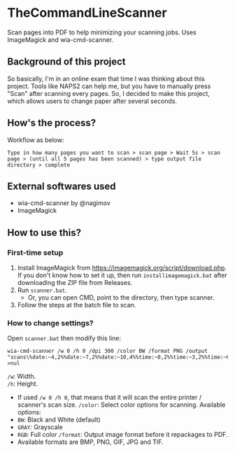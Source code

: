 # TheCommandLineScanner
Scan pages into PDF to help minimizing your scanning jobs. Uses ImageMagick and wia-cmd-scanner.

## Background of this project
So basically, I'm in an online exam that time I was thinking about this project. Tools like NAPS2 can help me, but you have to manually press "Scan" after scanning every pages. So, I decided to make this project, which allows users to change paper after several seconds.

## How's the process?
Workflow as below:
```
Type in how many pages you want to scan > scan page > Wait 5s > scan page > (until all 5 pages has been scanned) > type output file directory > complete
```

## External softwares used
 - wia-cmd-scanner by @nagimov
 - ImageMagick

## How to use this?
### First-time setup
1. Install ImageMagick from https://imagemagick.org/script/download.php. If you don't know how to set it up, then run `installimagemagick.bat` after downloading the ZIP file from Releases.
2. Run `scanner.bat`.
   - Or, you can open CMD, point to the directory, then type scanner.
3. Follow the steps at the batch file to scan.

### How to change settings?
Open `scanner.bat` then modify this line:
```batch
wia-cmd-scanner /w 0 /h 0 /dpi 300 /color BW /format PNG /output "scans\%date:~4,2%%date:~7,2%%date:~10,4%%time:~0,2%%time:~3,2%%time:~6,2%.png" >nul
```
`/w`: Width.  
`/h`: Height.  
 - If used `/w 0 /h 0`, that means that it will scan the entire printer / scanner's scan size.
`/color`: Select color options for scanning. Available options:
 - `BW`: Black and White (default)
 - `GRAY`: Grayscale
 - `RGB`: Full color
`/format`: Output image format before it repackages to PDF.
 - Available formats are BMP, PNG, GIF, JPG and TIF.
